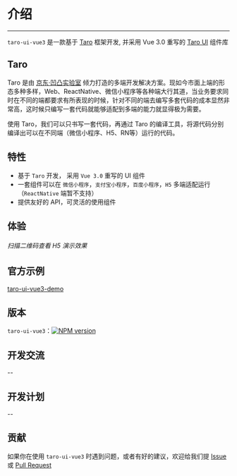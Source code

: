 # 介绍

----

`taro-ui-vue3` 是一款基于 [Taro](https://taro.aotu.io) 框架开发, 并采用 Vue 3.0 重写的 [Taro UI](https://taro-ui.jd.com/#/) 组件库  

## Taro

Taro 是由 [京东·凹凸实验室](https://aotu.io) 倾力打造的多端开发解决方案。现如今市面上端的形态多种多样，Web、ReactNative、微信小程序等各种端大行其道，当业务要求同时在不同的端都要求有所表现的时候，针对不同的端去编写多套代码的成本显然非常高，这时候只编写一套代码就能够适配到多端的能力就显得极为需要。

使用 Taro，我们可以只书写一套代码，再通过 Taro 的编译工具，将源代码分别编译出可以在不同端（微信小程序、H5、RN等）运行的代码。

## 特性

- 基于 `Taro` 开发， 采用 `Vue 3.0` 重写的 UI 组件
- 一套组件可以在 `微信小程序`，`支付宝小程序`，`百度小程序`，`H5` 多端适配运行（`ReactNative` 端暂不支持）
- 提供友好的 API，可灵活的使用组件

## 体验

<div class="qrcode-modal">
  <h6>扫描二维码查看 H5 演示效果</h6>
  <div class="code-image">
    <ClientOnly>
      <qrcode-vue value="https://b2nil.github.io/taro-ui-vue3-demo/#/index" size="140" />
      <!-- <image src="../_assets/h5.png" /> -->
    </ClientOnly>
  </div>
</div>

## 官方示例

[taro-ui-vue3-demo](https://github.com/b2nil/taro-ui-vue3-demo)

## 版本

`taro-ui-vue3`：[![NPM version](https://img.shields.io/npm/v/taro-ui-vue3.svg)](https://npmjs.org/package/taro-ui-vue3)

## 开发交流

--

## 开发计划

--

## 贡献

如果你在使用 `taro-ui-vue3` 时遇到问题，或者有好的建议，欢迎给我们提 [Issue](https://github.com/b2nil/taro-ui-vue3/issues) 或 [Pull Request](https://github.com/b2nil/taro-ui-vue3/pulls)
